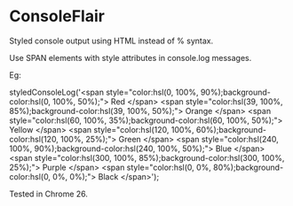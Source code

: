 ConsoleFlair
============

Styled console output using HTML instead of % syntax.

Use SPAN elements with style attributes in console.log messages.

Eg:

styledConsoleLog('&lt;span style="color:hsl(0, 100%, 90%);background-color:hsl(0, 100%, 50%);"&gt; Red &lt;/span&gt; &lt;span style="color:hsl(39, 100%, 85%);background-color:hsl(39, 100%, 50%);"&gt; Orange &lt;/span&gt; &lt;span style="color:hsl(60, 100%, 35%);background-color:hsl(60, 100%, 50%);"&gt; Yellow &lt;/span&gt; &lt;span style="color:hsl(120, 100%, 60%);background-color:hsl(120, 100%, 25%);"&gt; Green &lt;/span&gt; &lt;span style="color:hsl(240, 100%, 90%);background-color:hsl(240, 100%, 50%);"&gt; Blue &lt;/span&gt; &lt;span style="color:hsl(300, 100%, 85%);background-color:hsl(300, 100%, 25%);"&gt; Purple &lt;/span&gt; &lt;span style="color:hsl(0, 0%, 80%);background-color:hsl(0, 0%, 0%);"&gt; Black &lt;/span&gt;');


Tested in Chrome 26.

